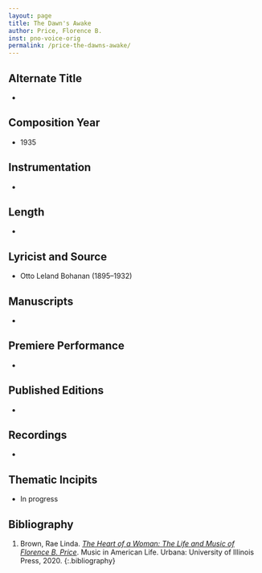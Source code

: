 ```yaml
---
layout: page
title: The Dawn's Awake
author: Price, Florence B.
inst: pno-voice-orig
permalink: /price-the-dawns-awake/
---
```


## Alternate Title
- 

## Composition Year
- 1935

## Instrumentation
- 

## Length
- 

## Lyricist and Source
- Otto Leland Bohanan (1895&ndash;1932)

## Manuscripts
- 

## Premiere Performance
- 

## Published Editions
- 

## Recordings
- 

## Thematic Incipits
- In progress

## Bibliography
1. Brown, Rae Linda. <a href="https://www.worldcat.org/title/1122800180" target="_blank">*The Heart of a Woman: The Life and Music of Florence B. Price*</a>. Music in American Life. Urbana: University of Illinois Press, 2020.
{:.bibliography}
